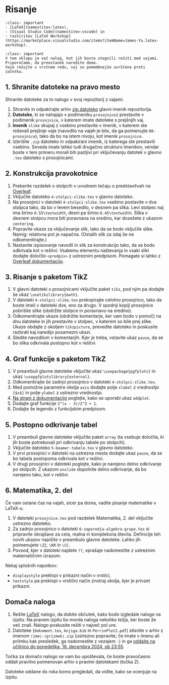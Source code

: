 # Risanje


`````{admonition} Programska oprema
:class: important
- [LaTeX](namestitev:latex),
- [Visual Studio Code](namestitev:vscode) in
- razširitev [LaTeX Workshop](https://marketplace.visualstudio.com/items?itemName=James-Yu.latex-workshop).
`````

`````{admonition} Shranite vaje na strežnik
:class: important
V tem sklopu je več nalog, kot jih boste utegnili rešiti med vajami.
Priporočamo, da preostanek naredite doma.
Vaje rešujte v vrstnem redu, saj so pomembnejše uvrščene proti začetku.
`````

## 1. Shranite datoteke na pravo mesto

Shranite datoteke za to nalogo v svoj repozitorij z vajami.
1.  Shranite in odpakirajte arhiv [zip datoteko](09-risanje/09-risanje.zip) glavni imenik repozitorija.
2.  **Datoteke**, ki se nahajajo v podimeniku `prosojnice2` prestavite v podimenik `prosojnice`,
    v katerem imate datoteke s prejšnjih vaj.
3.  **Imenik** `slike` skupaj z vsebino prestavite v imenik, v katerem ste reševali prejšnje vaje 
    (navodilo na vajah je bilo, da ga poimenujte `08-prosojnice`), tako da bo na istem nivoju,
    kot imenik `prosojnice`.
4.  Izbrišite `.zip` datoteko in odpakirani imenik, iz katerega ste prestavili vsebino.
Seveda imate lahko tudi drugačno strukturo imenikov, vendar boste v tem primeru morali biti pazljivi
pri vključevanju datotek v glavno `.tex` datoteko s prosojnicami.

## 2. Konstrukcija pravokotnice

1.  Preberite razdelek o stolpcih v uvodnem tečaju o predstavitvah na 
    [Overleaf](https://www.overleaf.com/learn/latex/Beamer_Presentations%3A_A_Tutorial_for_Beginners_(Part_2)—Lists%2C_Columns%2C_Pictures%2C_Descriptions_and_Tables#Columns).
2.  Vključite datoteko `4-stolpci-slike.tex` v glavno datoteko.
3.  Na prosojnici v datoteki `4-stolpci-slike.tex` 
    vsebino postavite v dva stolpca tako, da bo v levem besedilo, v desnem pa slika. 
    Levi stolpec naj ima širino `0.55\textwidth`, desni pa širino `0.45\textwidth`.
    Slika v desnem stolpcu mora biti poravnana na sredino, kar dosežete z ukazom `centering`.
4.  Popravite ukaze za vključevanje slik, tako da se bodo vključile slike.
    Namig: relativna pot je napačna.
    (Ostalih slik za zdaj še ne odkomentirajte.)
5.  Nastavite izpisovanje navodil in slik za konstrukcijo tako, da se bodo odkrivala kot v rešitvi.
    Vsakemu elementu naštevanja in vsaki sliki dodajte določilo `<predpis>` z ustreznim predpisom.
    Pomagate si lahko z [Overleaf dokumentacijo](https://www.overleaf.com/learn/latex/Beamer_Presentations%3A_A_Tutorial_for_Beginners_(Part_4)—Overlay_Specifications#Overlays_and_text_formatting).

## 3. Risanje s paketom TikZ

1.  V glavni datoteki s prosojnicami vključite paket `tikz`,
    pod njim pa dodajte še ukaz `\usetikzlibrary{math}`.
2.  V datoteki `4-stolpci-slike.tex` prekopirajte celotno prosojnico, 
    tako da boste imeli v datoteki dve, eno za drugo.
    V spodnji kopiji prosojnice pobrišite slike 
    (obdržite stolpce in poravnavo na sredino).
3.  Odkomentirajte ukaze (obdržite komentarje, ker vam bodo v pomoč) 
    na dnu datoteke in jih prestavite v stolpec, 
    v katerem so bile prej slike.
    Ukaze obdajte z okoljem `tikzpicture`, prevedite datoteko
    in poskusite razbrati kaj naredijo posamezni ukazi.
4.  Sledite navodilom v komentarjih.
    Kjer je treba, vstavite ukaz `pause`, 
    da se bo slika odkrivala postopno kot v rešitvi.

## 4. Graf funkcije s paketom TikZ

1.  V preambuli glavne datoteke vključite ukaz `\usepackage{pgfplots}` in ukaz 
    `\usepgfplotslibrary{external}`.
1.  Odkomentirajte še zadnjo prosojnico v datoteki `4-stolpci-slike.tex`.
2.  Med pomožne parametre okolja `axis` dodajte polje `xlabel` z vrednostjo `{$x$}`
    in polje `ylabel` z ustrezno vrednostjo.
3.  [Na strani z dokumentacijo](https://www.overleaf.com/learn/latex/Pgfplots_package)
    poglejte, kako se uporabi ukaz `addplot`.
4.  Dodajte graf funkcije `2^(x - 3)/2^3 + 1`.
5.  Dodajte še legendo z funkcijskim predpisom.
				
## 5. Postopno odkrivanje tabel

1.  V preambuli glavne datoteke vključite paket `array`
    (ta vsebuje določila, ki jih boste potrebovali pri odkrivanju tabele po stolpcih).
2.  Vključite datoteko `5-beamer-tabele.tex` v glavno datoteko.
3.  V prvi prosojnici v datoteki na ustrezna mesta dodajte ukaz `pause`, 
    da se bo tabela postopoma odkrivala kot v rešitvi.
4.  V drugi prosojnici v datoteki poglejte, kako je narejeno delno odkrivanje po stolpcih.
    Z ukazom `onslide` dopolnite delno odkrivanje, da bo narejeno tako, kot v rešitvi.

## 6. Matematika, 2. del

Če vam ostane čas na vajah, sicer pa doma, vadite pisanje matematike v LaTeX-u.

1.  V datoteki `prosojnice.tex` pod razdelek 
    Matematika, 2. del vključite ustrezno datoteko.
2.  Za zadnjo prosojnico v datoteki `6-zaporedja-algebra-grupe.tex`
    si pripravite okrajšave za cela, realna in kompleksna števila.
    Definicije teh novih ukazov napišite v preambulo glavne datoteke.
    Lahko jih poimenujete `\ZZ`, `\RR` in `\CC`.
3.  Povsod, kjer v datoteki najdete `??`, vprašaje nadomestite z ustreznim matematičnim izrazom.

Nekaj splošnih napotkov:

* `displaystyle` preklopi v prikazni način v vrstici,
* `textstyle` pa preklopi v vrstični način znotraj okolja, kjer je privzet prikazni.

## Domača naloga

1. Rešite [LaTeX](09-risanje/dn-latex.zip) nalogo,
   da dobite občutek, kako bodo izgledale naloge na izpitu.
   Na pravem izpitu bo morda naloga nekoliko težja, ker boste že več znali.
   Nalogo poskusite rešiti v največ pol ure.
2. Datoteke (`dokument.tex`, `knjiga.bib` in `PerrinPlot2.pdf`) 
   stisnite v arhiv z imenom `⟨ime⟩-⟨priimek⟩.zip` 
   (ustrezno popravite; če imate v imenu ali priimku kak presledek, ga nadomestite z vezajem `-`) in ga 
   [oddajte na učilnico do ponedeljka, 16. decembra 2024, ob 23:55](https://ucilnica.fmf.uni-lj.si/mod/assign/view.php?id=71491).

Točka za domačo nalogo se vam bo upoštevala, če boste pravočasno
oddali pravilno poimenovan arhiv s pravimi datotekami (točka 2).

Datoteke oddane do roka bomo pregledali, da vidite, kako se ocenjuje na izpitu.
